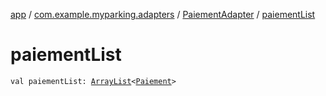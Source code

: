 [app](../../index.md) / [com.example.myparking.adapters](../index.md) / [PaiementAdapter](index.md) / [paiementList](./paiement-list.md)

# paiementList

`val paiementList: `[`ArrayList`](https://kotlinlang.org/api/latest/jvm/stdlib/kotlin.collections/-array-list/index.html)`<`[`Paiement`](../../com.example.myparking.models/-paiement/index.md)`>`